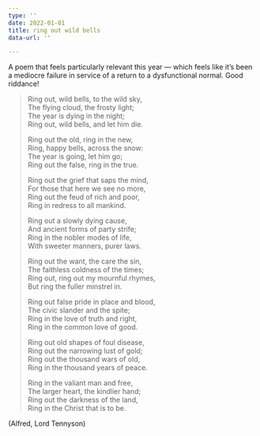 ```yaml
---
type: ''
date: 2022-01-01
title: ring out wild bells
data-url: ''

---
```

A poem that feels particularly relevant this year — which feels like it’s been a mediocre failure in service of a return to a dysfunctional normal. Good riddance!

> Ring out, wild bells, to the wild sky,  
> The flying cloud, the frosty light;  
> The year is dying in the night;  
> Ring out, wild bells, and let him die.
>
> Ring out the old, ring in the new,  
> Ring, happy bells, across the snow:  
> The year is going, let him go;  
> Ring out the false, ring in the true.
>
> Ring out the grief that saps the mind,  
> For those that here we see no more,  
> Ring out the feud of rich and poor,  
> Ring in redress to all mankind.
>
> Ring out a slowly dying cause,  
> And ancient forms of party strife;  
> Ring in the nobler modes of life,  
> With sweeter manners, purer laws.
>
> Ring out the want, the care the sin,  
> The faithless coldness of the times;  
> Ring out, ring out my mournful rhymes,  
> But ring the fuller minstrel in.
>
> Ring out false pride in place and blood,  
> The civic slander and the spite;  
> Ring in the love of truth and right,  
> Ring in the common love of good.
>
> Ring out old shapes of foul disease,  
> Ring out the narrowing lust of gold;  
> Ring out the thousand wars of old,  
> Ring in the thousand years of peace.
>
> Ring in the valiant man and free,  
> The larger heart, the kindlier hand;  
> Ring out the darkness of the land,  
> Ring in the Christ that is to be.

(Alfred, Lord Tennyson)
